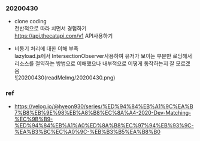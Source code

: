 ### 20200430

- clone coding  
  전반적으로 따라 치면서 경험하기  
  https://api.thecatapi.com/v1 API사용하기

- 비동기 처리에 대한 이해 부족  
   lazyload.js에서 IntersectionObserver사용하여 유저가 보이는 부분만 로딩해서 리소스를 절약하는 방법으로 이해했으나 내부적으로 어떻게 동작하는지 잘 모르겠음  
  ![20200430(readMeImg/20200430.png)

### ref

- https://velog.io/@hyeon930/series/%ED%94%84%EB%A1%9C%EA%B7%B8%EB%9E%98%EB%A8%B8%EC%8A%A4-2020-Dev-Matching-%EC%9B%B9-%ED%94%84%EB%A1%A0%ED%8A%B8%EC%97%94%EB%93%9C-%EA%B3%BC%EC%A0%9C-%EB%B3%B5%EA%B8%B0
